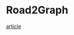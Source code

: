 # Road2Graph
[article](https://ieeexplore.ieee.org/stamp/stamp.jsp?arnumber=10478017&casa_token=cB-vCvpUdYUAAAAA:pZmAVN6NPKwxSAAGIQVotKhD9Yvb5ukHfryUY6gLonnUjVOthZfL1sWleMhbwlzoi-Br0D4KdCgyI6Q&tag=1)
